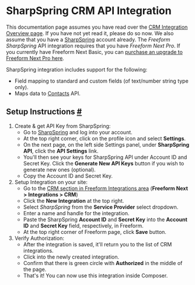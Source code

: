 # SharpSpring CRM API Integration

This documentation page assumes you have read over the [CRM Integration Overview page](crm-integrations.md). If you have not yet read it, please do so now. We also assume that you have a [SharpSpring](https://sharpspring.com) account already. The *Freeform SharpSpring* API integration requires that you have *Freeform Next Pro*. If you currently have Freeform Next Basic, you can [purchase an upgrade to Freeform Next Pro here](https://solspace.com/expressionengine/freeform/pro).

SharpSpring integration includes support for the following:

* Field mapping to standard and custom fields (of text/number string type only).
* Maps data to [Contacts](#) API.

## Setup Instructions <a href="#setup" id="setup" class="docs-anchor">#</a>

1. Create & get API Key from SharpSpring:
	* Go to [SharpSpring](https://sharpspring.com) and log into your account.
	* At the top right corner, click on the profile icon and select **Settings**.
	* On the next page, on the left side Settings panel, under **SharpSpring API**, click the **API Settings** link.
	* You'll then see your keys for SharpSpring API under Account ID and Secret Key. Click the **Generate New API Keys** button if you wish to generate new ones (optional).
	* Copy the Account ID and Secret Key.
2. Setup Integration on your site:
	* Go to the [CRM section in Freeform Integrations area](crm-integrations.md) (**Freeform Next > Integrations > CRM**)
	* Click the **New Integration** at the top right.
	* Select *SharpSpring* from the **Service Provider** select dropdown.
	* Enter a name and handle for the integration.
	* Paste the SharpSpring **Account ID** and **Secret Key** into the **Account ID** and **Secret Key** field, respectively, in Freeform.
	* At the top right corner of Freeform page, click **Save** button.
3. Verify Authorization:
	* After the integration is saved, it'll return you to the list of CRM integrations.
	* Click into the newly created integration.
	* Confirm that there is green circle with **Authorized** in the middle of the page.
	* That's it! You can now use this integration inside Composer.
